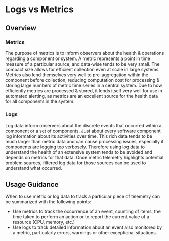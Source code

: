 # Logs vs Metrics

## Overview

### Metrics

The purpose of metrics is to inform observers about the health & operations regarding a component or system. A metric represents a point in time measure of a particular source, and data-wise tends to be very small. The compact size allows for efficient collection even at scale in large systems. Metrics also lend themselves very well to pre-aggregation within the component before collection, reducing computation cost for processing & storing large numbers of metric time series in a central system. Due to how efficiently metrics are processed & stored, it lends itself very well for use in automated alerting, as metrics are an excellent source for the health data for all components in the system.

### Logs

Log data inform observers about the discrete events that occurred within a component or a set of components. Just about every software component log information about its activities over time. This rich data tends to be much larger than metric data and can cause processing issues, especially if components are logging too verbosely. Therefore using log data to understand the health of an extensive system tends to be avoided and depends on metrics for that data. Once metric telemetry highlights potential problem sources, filtered log data for those sources can be used to understand what occurred.

## Usage Guidance

When to use metric or log data to track a particular piece of telemetry can be summarized with the following points:

- Use metrics to track the occurrence of an event, counting of items, the time taken to perform an action or to report the current value of a resource (CPU, memory, etc.)
- Use logs to track detailed information about an event also monitored by a metric, particularly errors, warnings or other exceptional situations.
